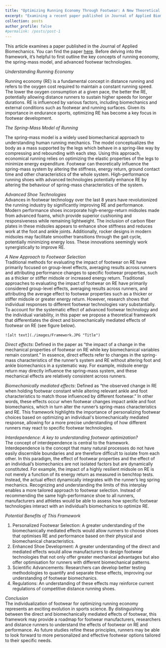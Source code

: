 ```yaml
---
title: "Optimizing Running Economy Through Footwear: A New Theoretical Framework"
excerpt: "Examining a recent paper published in Journal of Applied Biomechanics <br/><img src='/images/Framework.JPG'>"
collection: posts
author_profile: false
#permalink: /posts/post-1
--- 
```




This article examines a paper published in the Journal of Applied Biomechanics. You can find the paper <a href="https://journals.humankinetics.com/view/journals/jab/41/1/article-p1.xml" target="_blank">here</a>. Before delving into the framework, it’s helpful to first outline the key concepts of running economy, the spring-mass model, and advanced footwear technologies.


*Understanding Running Economy*     

Running economy (RE) is a fundamental concept in distance running and refers to the oxygen cost required to maintain a constant running speed. The lower the oxygen consumption at a given pace, the better the RE, potentially allowing distance runners to sustain higher speeds for longer durations. RE is influenced by various factors, including biomechanics and external conditions such as footwear and running surfaces. Given its importance in endurance sports, optimizing RE has become a key focus in footwear development. 

*The Spring-Mass Model of Running*  

The spring-mass model is a widely used biomechanical approach to understanding human running mechanics. The model conceptualizes the body as a mass supported by the legs which behave in a spring-like way by compressing and rebounding with each step. Using this approach, economical running relies on optimizing the elastic properties of the legs to minimize energy expenditure. Footwear can theoretically influence the spring-mass system by altering the stiffness, energy return, ground contact time and other characteristics of the whole system. High-performance running shoes with advanced technologies potentially enhance RE by altering the behaviour of spring-mass characteristics of the system. 

*Advanced Shoe Technologies*    
Advances in footwear technology over the last 8 years have revolutionized the running industry by significantly improving RE and performance. Modern performance shoes incorporate high-energy-return midsoles made from advanced foams, which provide superior cushioning and responsiveness while remaining lightweight. The inclusion of carbon fiber plates in these midsoles appears to enhance shoe stiffness and reduces work at the foot and ankle joints. Additionally, rocker designs in modern midsoles may facilitate smoother transitions through the gait cycle, potentially minimizing energy loss. These innovations seemingly work synergistically to improve RE.  

*A New Approach to Footwear Selection*  
Traditional methods for evaluating the impact of footwear on RE have primarily focused on group-level effects, averaging results across runners and attributing performance changes to specific footwear properties, such as a thicker or stiffer midsole or increased energy return. 
Traditional approaches to evaluating the impact of footwear on RE have primarily considered group-level effects, averaging results across runners, and attributing the average effect to footwear properties such as a thicker or stiffer midsole or greater energy return. However, research shows that individual responses to different footwear technologies vary substantially. To account for the systematic effect of advanced footwear technology and the individual variability, in this paper we propose a theoretical framework that differentiates the direct and biomechanically mediated effects of footwear on RE (see figure below).    

    ![alt text](./images/Framework.JPG "Title")

*Direct effects*: Defined in the paper as “the impact of a change in the mechanical properties of footwear on RE while key biomechanical variables remain constant.” In essence, direct effects refer to changes in the spring-mass characteristics of the runner’s system and RE without altering foot and ankle biomechanics in a systematic way. For example, midsole energy return may directly influence the spring-mass system, and these mechanical effects are relatively consistent across runners.    

*Biomechanically mediated effects*: Defined as “the observed change in RE when holding footwear constant while altering relevant ankle and foot characteristics to match those influenced by different footwear.” In other words, these effects occur when footwear changes impact ankle and foot biomechanics, which in turn alter the runner’s spring-mass characteristics and RE.
This framework highlights the importance of personalizing footwear choices based on optimizing an individual's biomechanically mediated response, allowing for a more precise understanding of how different runners may react to specific footwear technologies.   

*Interdependence: A key to understanding footwear optimization?*    
The concept of interdependence is central to the framework. Interdependence is the concept that many natural processes do not have easily discernible boundaries and are therefore difficult to isolate from each other. In this paradigm, the effect of footwear properties and the effect of an individual’s biomechanics are not isolated factors but are dynamically constituted. For example, the impact of a highly resilient midsole on RE is not merely a function of its energy return as measured in benchtop tests. Instead, the actual effect dynamically integrates with the runner’s leg spring mechanics. Recognizing and understanding the limits of this interplay enables a more tailored approach to footwear selection. Instead of recommending the same high-performance shoe to all runners, manufacturers and athletes would be able to assess how specific footwear technologies interact with an individual’s biomechanics to optimize RE. 

*Potential Benefits of This Framework*  
1.	Personalized Footwear Selection: A greater understanding of the biomechanically mediated effects would allow runners to choose shoes that optimises RE and performance based on their physical and biomechanical characteristics.
2.	Enhanced Shoe Development: A greater understanding of the direct and mediated effects would allow manufacturers to design footwear technologies that not only offer greater mechanical advantages but also offer optimisation for runners with different biomechanical patterns.
3.	Scientific Advancements: Researchers can develop better testing methodologies to quantify and separate these effects, improving our understanding of footwear biomechanics.
4.	Regulations: An understanding of these effects may reinforce current regulations of competitive distance running shoes. 

*Conclusion*    
The individualization of footwear for optimizing running economy represents an exciting evolution in sports science. By distinguishing between the direct and biomechanically mediated effects of footwear, this framework may provide a roadmap for footwear manufacturers, researchers and distance runners to understand the effects of footwear on RE and performance. As future studies refine these principles, runners may be able to look forward to more personalized and effective footwear options tailored to their specific needs.
